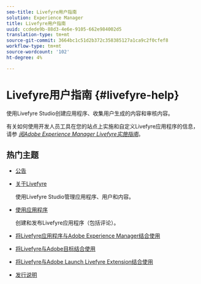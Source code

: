 ```yaml
---
seo-title: Livefyre用户指南
solution: Experience Manager
title: Livefyre用户指南
uuid: ccdede9b-88d3-4e6e-9105-662e984002d5
translation-type: tm+mt
source-git-commit: 3664bc1c51d2b372c358385127a1ca9c2f0cfef8
workflow-type: tm+mt
source-wordcount: '102'
ht-degree: 4%

---
```



# Livefyre用户指南 {#livefyre-help}

使用Livefyre Studio创建应用程序、收集用户生成的内容和审核内容。

有关如何使用开发人员工具在您的站点上实施和自定义Livefyre应用程序的信息，请参 [*阅Adobe Experience Manager Livefyre实施指南&#x200B;*](/help/implementation/home.md)。

## 热门主题

* [公告](c-anouncements.md#c_anouncements)

* [关于Livefyre](c-product.md#c_product)

   使用Livefyre Studio管理应用程序、用户和内容。

* [使用应用程序](c-about-apps/c-about-apps.md#c_about_apps)

   创建和发布Livefyre应用程序（包括评论）。

* [将Livefyre应用程序与Adobe Experience Manager结合使用](https://helpx.adobe.com/experience-manager/6-4/sites/administering/using/livefyre.html)


* [将Livefyre与Adobe目标结合使用](/help/using/c-library/livefyre-target.md)

* [将Livefyre与Adobe Launch Livefyre Extension结合使用](https://docs.adobelaunch.com/extension-reference/web/adobe-livefyre-extension)

* [发行说明](c-rn/c-rn.md#c_rn)

